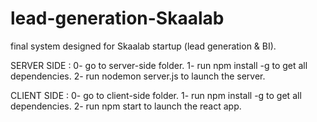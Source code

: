 # lead-generation-Skaalab
final system designed for Skaalab startup (lead generation &amp; BI).

SERVER SIDE :
0- go to server-side folder.
1- run npm install -g  to get all dependencies.
2- run nodemon server.js to launch the server.

CLIENT SIDE :
0- go to client-side folder.
1- run npm install -g  to get all dependencies.
2- run npm start to launch the react app.
